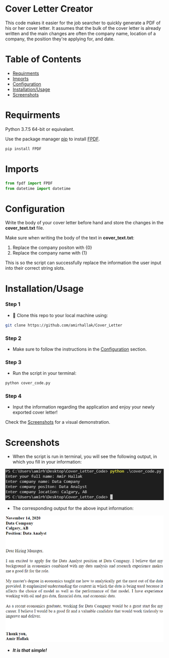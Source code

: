 # Cover Letter Creator

This code makes it easier for the job searcher to quickly generate a PDF of his or her cover letter. It assumes that the bulk of the cover letter is already written and the main changes are often the company name, location of a company, the position they're applying for, and date. 



# Table of Contents
* [Requirments](#Requirments)
* [Imports](#Imports)
* [Configuration](#Configuration)
* [Installation/Usage](#Installation/Usage)
* [Screenshots](#Screenshots)


# Requirments
Python 3.7.5 64-bit or equivalant.

Use the package manager [pip](https://pip.pypa.io/en/stable/) to install [FPDF](https://pyfpdf.readthedocs.io/en/latest/). 
```bash
pip install FPDF
```

# Imports
```python
from fpdf import FPDF
from datetime import datetime
```

# Configuration
Write the body of your cover letter before hand and store the changes in the **cover_text.txt** file. 

Make sure when writing the body of the text in **cover_text.txt**:

1. Replace the company positon with {0}
2. Replace the company name with {1}

This is so the script can successfully replace the information the user input into their correct string slots. 


# Installation/Usage

### Step 1
* :running: Clone this repo to your local machine using: 

```bash
git clone https://github.com/amirhallak/Cover_Letter
```

### Step 2
* Make sure to follow the instructions in the [Configuration](#Configuration) section. 

### Step 3
* Run the script in your terminal:
```bash
python cover_code.py
```
### Step 4
* Input the information regarding the application and enjoy your newly exported cover letter! 

Check the [Screenshots](#Screenshots) for a visual demonstration.

# Screenshots 
* When the script is run in terminal, you will see the following output, in which you fill in your information:

![terminal view](./Screenshots/Screenshot_1.png)

* The corresponding output for the above input information:

![pdf output](./Screenshots/Screenshot_2.png)

* **_It is that simple!_**